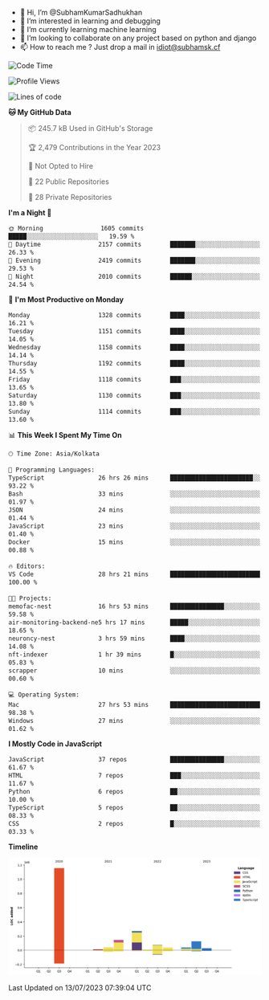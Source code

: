 - 👋 Hi, I’m @SubhamKumarSadhukhan
- 👀 I’m interested in learning and debugging
- 🌱 I’m currently learning machine learning
- 💞️ I’m looking to collaborate on any project based on python and django
- 📫 How to reach me ?
      Just drop a mail in idiot@subhamsk.cf

<!---
SubhamKumarSadhukhan/SubhamKumarSadhukhan is a ✨ special ✨ repository because its `README.md` (this file) appears on your GitHub profile.
You can click the Preview link to take a look at your changes.
--->


<!--START_SECTION:waka-->
![Code Time](http://img.shields.io/badge/Code%20Time-1%2C323%20hrs%2021%20mins-blue)

![Profile Views](http://img.shields.io/badge/Profile%20Views-0-blue)

![Lines of code](https://img.shields.io/badge/From%20Hello%20World%20I%27ve%20Written-1.9%20million%20lines%20of%20code-blue)

**🐱 My GitHub Data** 

> 📦 245.7 kB Used in GitHub's Storage 
 > 
> 🏆 2,479 Contributions in the Year 2023
 > 
> 🚫 Not Opted to Hire
 > 
> 📜 22 Public Repositories 
 > 
> 🔑 28 Private Repositories 
 > 
**I'm a Night 🦉** 

```text
🌞 Morning                1605 commits        █████░░░░░░░░░░░░░░░░░░░░   19.59 % 
🌆 Daytime                2157 commits        ███████░░░░░░░░░░░░░░░░░░   26.33 % 
🌃 Evening                2419 commits        ███████░░░░░░░░░░░░░░░░░░   29.53 % 
🌙 Night                  2010 commits        ██████░░░░░░░░░░░░░░░░░░░   24.54 % 
```
📅 **I'm Most Productive on Monday** 

```text
Monday                   1328 commits        ████░░░░░░░░░░░░░░░░░░░░░   16.21 % 
Tuesday                  1151 commits        ████░░░░░░░░░░░░░░░░░░░░░   14.05 % 
Wednesday                1158 commits        ████░░░░░░░░░░░░░░░░░░░░░   14.14 % 
Thursday                 1192 commits        ████░░░░░░░░░░░░░░░░░░░░░   14.55 % 
Friday                   1118 commits        ███░░░░░░░░░░░░░░░░░░░░░░   13.65 % 
Saturday                 1130 commits        ███░░░░░░░░░░░░░░░░░░░░░░   13.80 % 
Sunday                   1114 commits        ███░░░░░░░░░░░░░░░░░░░░░░   13.60 % 
```


📊 **This Week I Spent My Time On** 

```text
🕑︎ Time Zone: Asia/Kolkata

💬 Programming Languages: 
TypeScript               26 hrs 26 mins      ███████████████████████░░   93.22 % 
Bash                     33 mins             ░░░░░░░░░░░░░░░░░░░░░░░░░   01.97 % 
JSON                     24 mins             ░░░░░░░░░░░░░░░░░░░░░░░░░   01.44 % 
JavaScript               23 mins             ░░░░░░░░░░░░░░░░░░░░░░░░░   01.40 % 
Docker                   15 mins             ░░░░░░░░░░░░░░░░░░░░░░░░░   00.88 % 

🔥 Editors: 
VS Code                  28 hrs 21 mins      █████████████████████████   100.00 % 

🐱‍💻 Projects: 
memofac-nest             16 hrs 53 mins      ███████████████░░░░░░░░░░   59.58 % 
air-monitoring-backend-ne5 hrs 17 mins       █████░░░░░░░░░░░░░░░░░░░░   18.65 % 
neuroncy-nest            3 hrs 59 mins       ████░░░░░░░░░░░░░░░░░░░░░   14.08 % 
nft-indexer              1 hr 39 mins        █░░░░░░░░░░░░░░░░░░░░░░░░   05.83 % 
scrapper                 10 mins             ░░░░░░░░░░░░░░░░░░░░░░░░░   00.60 % 

💻 Operating System: 
Mac                      27 hrs 53 mins      █████████████████████████   98.38 % 
Windows                  27 mins             ░░░░░░░░░░░░░░░░░░░░░░░░░   01.62 % 
```

**I Mostly Code in JavaScript** 

```text
JavaScript               37 repos            ███████████████░░░░░░░░░░   61.67 % 
HTML                     7 repos             ███░░░░░░░░░░░░░░░░░░░░░░   11.67 % 
Python                   6 repos             ██░░░░░░░░░░░░░░░░░░░░░░░   10.00 % 
TypeScript               5 repos             ██░░░░░░░░░░░░░░░░░░░░░░░   08.33 % 
CSS                      2 repos             █░░░░░░░░░░░░░░░░░░░░░░░░   03.33 % 
```



**Timeline**

![Lines of Code chart](https://raw.githubusercontent.com/SubhamKumarSadhukhan/SubhamKumarSadhukhan/main/assets/bar_graph.png)


 Last Updated on 13/07/2023 07:39:04 UTC
<!--END_SECTION:waka-->
